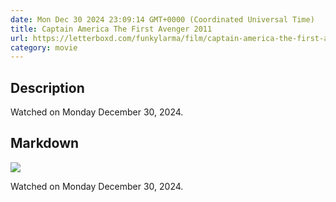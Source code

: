```yaml
---
date: Mon Dec 30 2024 23:09:14 GMT+0000 (Coordinated Universal Time)
title: Captain America The First Avenger 2011
url: https://letterboxd.com/funkylarma/film/captain-america-the-first-avenger/
category: movie
---
```

## Description
 Watched on Monday December 30, 2024. 

## Markdown
![](https://a.ltrbxd.com/resized/film-poster/5/0/8/0/9/50809-captain-america-the-first-avenger-0-600-0-900-crop.jpg?v=5a0d520040)

Watched on Monday December 30, 2024.
